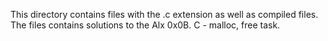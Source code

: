 This directory contains files with the .c extension as well as compiled files. The files contains solutions to the Alx 0x0B. C - malloc, free task.
